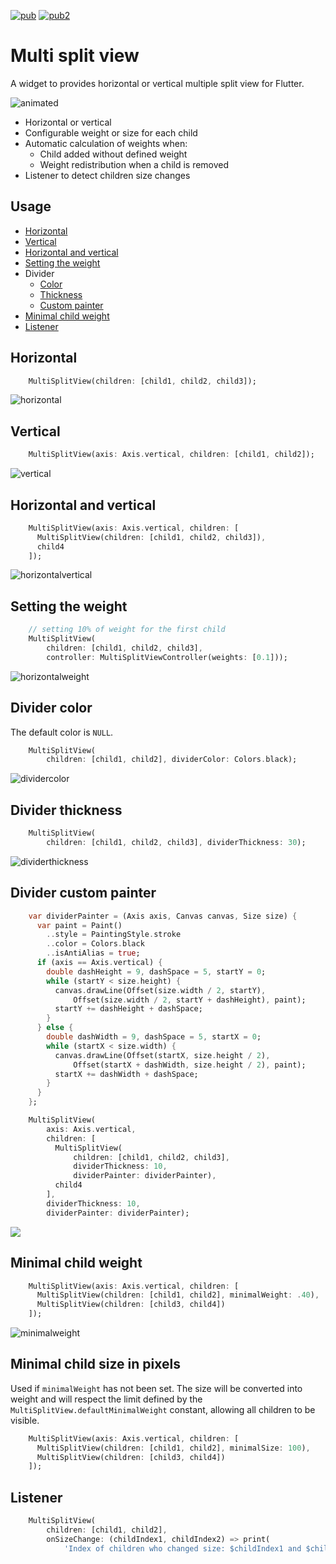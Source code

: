 [![pub](https://img.shields.io/pub/v/multi_split_view.svg)](https://pub.dev/packages/multi_split_view) [![pub2](https://img.shields.io/badge/Flutter-%E2%9D%A4-red)](https://flutter.dev/)

# Multi split view

A widget to provides horizontal or vertical multiple split view for Flutter.

![animated](https://raw.githubusercontent.com/caduandrade/images/main/multi_split_view/animated.gif)

* Horizontal or vertical
* Configurable weight or size for each child
* Automatic calculation of weights when:
  * Child added without defined weight
  * Weight redistribution when a child is removed
* Listener to detect children size changes

## Usage

* [Horizontal](#horizontal)
* [Vertical](#vertical)
* [Horizontal and vertical](#horizontal-and-vertical)
* [Setting the weight](#setting-the-weight)
* Divider
  * [Color](#divider-color)
  * [Thickness](#divider-thickness)
  * [Custom painter](#divider-custom-painter)
* [Minimal child weight](#minimal-child-weight)
* [Listener](#listener)

## Horizontal

```dart
    MultiSplitView(children: [child1, child2, child3]);
```

![horizontal](https://raw.githubusercontent.com/caduandrade/images/main/multi_split_view/horizontal.png)

## Vertical

```dart
    MultiSplitView(axis: Axis.vertical, children: [child1, child2]);
```

![vertical](https://raw.githubusercontent.com/caduandrade/images/main/multi_split_view/vertical.png)

## Horizontal and vertical

```dart
    MultiSplitView(axis: Axis.vertical, children: [
      MultiSplitView(children: [child1, child2, child3]),
      child4
    ]);
```

![horizontalvertical](https://raw.githubusercontent.com/caduandrade/images/main/multi_split_view/horizontal_vertical.png)

## Setting the weight

```dart
    // setting 10% of weight for the first child
    MultiSplitView(
        children: [child1, child2, child3],
        controller: MultiSplitViewController(weights: [0.1]));
```

![horizontalweight](https://raw.githubusercontent.com/caduandrade/images/main/multi_split_view/horizontal_weight.png)

## Divider color

The default color is `NULL`.

```dart
    MultiSplitView(
        children: [child1, child2], dividerColor: Colors.black);
```

![dividercolor](https://raw.githubusercontent.com/caduandrade/images/main/multi_split_view/divider_color.png)

## Divider thickness

```dart
    MultiSplitView(
        children: [child1, child2, child3], dividerThickness: 30);
```

![dividerthickness](https://raw.githubusercontent.com/caduandrade/images/main/multi_split_view/divider_thickness.png)

## Divider custom painter

```dart
    var dividerPainter = (Axis axis, Canvas canvas, Size size) {
      var paint = Paint()
        ..style = PaintingStyle.stroke
        ..color = Colors.black
        ..isAntiAlias = true;
      if (axis == Axis.vertical) {
        double dashHeight = 9, dashSpace = 5, startY = 0;
        while (startY < size.height) {
          canvas.drawLine(Offset(size.width / 2, startY),
              Offset(size.width / 2, startY + dashHeight), paint);
          startY += dashHeight + dashSpace;
        }
      } else {
        double dashWidth = 9, dashSpace = 5, startX = 0;
        while (startX < size.width) {
          canvas.drawLine(Offset(startX, size.height / 2),
              Offset(startX + dashWidth, size.height / 2), paint);
          startX += dashWidth + dashSpace;
        }
      }
    };

    MultiSplitView(
        axis: Axis.vertical,
        children: [
          MultiSplitView(
              children: [child1, child2, child3],
              dividerThickness: 10,
              dividerPainter: dividerPainter),
          child4
        ],
        dividerThickness: 10,
        dividerPainter: dividerPainter);
```

![](https://raw.githubusercontent.com/caduandrade/images/main/multi_split_view/divider_painter_v1.png)

## Minimal child weight

```dart
    MultiSplitView(axis: Axis.vertical, children: [
      MultiSplitView(children: [child1, child2], minimalWeight: .40),
      MultiSplitView(children: [child3, child4])
    ]);
```

![minimalweight](https://raw.githubusercontent.com/caduandrade/images/main/multi_split_view/minimal_weight.gif)

## Minimal child size in pixels

Used if `minimalWeight` has not been set.
The size will be converted into weight and will respect the limit defined by the `MultiSplitView.defaultMinimalWeight` constant, allowing all children to be visible.

```dart
    MultiSplitView(axis: Axis.vertical, children: [
      MultiSplitView(children: [child1, child2], minimalSize: 100),
      MultiSplitView(children: [child3, child4])
    ]);
```

## Listener

```dart
    MultiSplitView(
        children: [child1, child2],
        onSizeChange: (childIndex1, childIndex2) => print(
            'Index of children who changed size: $childIndex1 and $childIndex2'));
```
